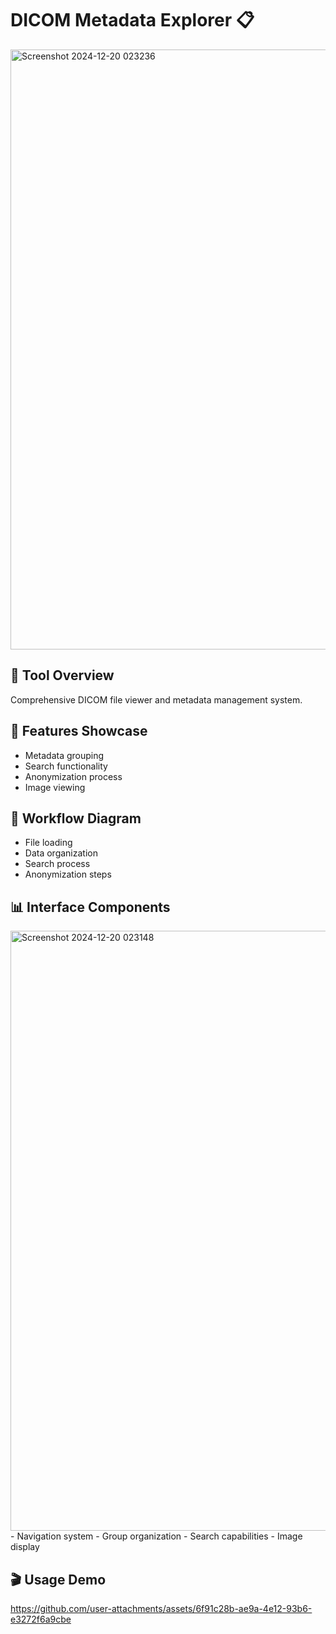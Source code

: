 # DICOM Metadata Explorer 📋
<img width="960" alt="Screenshot 2024-12-20 023236" src="https://github.com/user-attachments/assets/8cbf4a4e-7213-482b-92c9-83d0042c7442" />

## 🎯 Tool Overview
Comprehensive DICOM file viewer and metadata management system.

## 🌟 Features Showcase

- Metadata grouping
- Search functionality
- Anonymization process
- Image viewing

## 🔄 Workflow Diagram
- File loading
- Data organization
- Search process
- Anonymization steps

## 📊 Interface Components
<img width="960" alt="Screenshot 2024-12-20 023148" src="https://github.com/user-attachments/assets/fca058d5-da6d-47d5-b0d2-2b0502d66e63" />
- Navigation system
- Group organization
- Search capabilities
- Image display

## 🎬 Usage Demo
https://github.com/user-attachments/assets/6f91c28b-ae9a-4e12-93b6-e3272f6a9cbe
